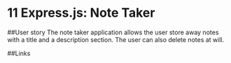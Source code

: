 # 11 Express.js: Note Taker

##User story
The note taker application allows the user store away notes with a title and a description section. 
The user can also delete notes at will.

##Links


